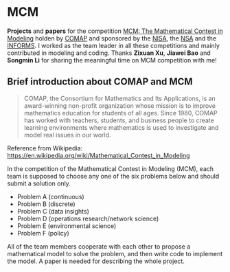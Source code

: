 # MCM
__Projects__ and __papers__ for the competition [MCM: The Mathematical Contest in Modeling](https://www.comap.com/undergraduate/contests/mcm/) holden by [COMAP](https://www.comap.com/about/who-we-are.html) and sponsored by the [NISA](https://en.wikipedia.org/wiki/Society_for_Industrial_and_Applied_Mathematics), the [NSA](https://en.wikipedia.org/wiki/NSA) and the [INFORMS](https://en.wikipedia.org/wiki/INFORMS). I worked as the team leader in all these competitions and mainly contributed in modeling and coding. Thanks __Zixuan Xu__, __Jiawei Bao__ and __Songmin Li__ for sharing the meaningful time on MCM competition with me!

## Brief introduction about COMAP and MCM
> COMAP, the Consortium for Mathematics and Its Applications, is an award-winning non-profit organization whose mission is to improve mathematics education for students of all ages. Since 1980, COMAP has worked with teachers, students, and business people to create  learning environments where mathematics is used to investigate and model real issues in our world.

Reference from Wikipedia: <https://en.wikipedia.org/wiki/Mathematical_Contest_in_Modeling>

In the competition of the Mathematical Contest in Modeling (MCM), each team is supposed to choose any one of the six problems below and should submit a solution only. 
* Problem A (continuous)
* Problem B (discrete)
* Problem C (data insights)
* Problem D (operations research/network science)
* Problem E (environmental science)
* Problem F (policy)

All of the team members cooperate with each other to propose a mathematical model to solve the problem, and then write code to implement the model. A paper is needed for describing the whole project.
